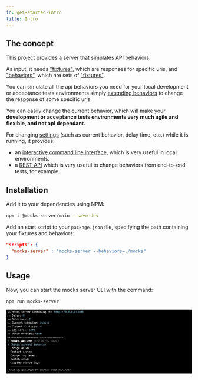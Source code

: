 ```yaml
---
id: get-started-intro
title: Intro
---
```


## The concept

This project provides a server that simulates API behaviors.

As input, it needs ["fixtures"](get-started-fixtures.md), which are responses for specific uris, and ["behaviors"](get-started-behaviors.md), which are sets of ["fixtures"](get-started-fixtures.md).

You can simulate all the api behaviors you need for your local development or acceptance tests environments simply [extending behaviors](get-started-behaviors.md#extending-behaviors) to change the response of some specific uris.

You can easily change the current behavior, which will make your __development or acceptance tests environments very much agile and flexible, and not api dependant.__

For changing [settings](configuration-command-line-arguments.md) (such as current behavior, delay time, etc.) while it is running, it provides:
* an [interactive command line interface](configuration-interactive-cli.md), which is very useful in local environments.
* a [REST API](configuration-rest-api.md) which is very useful to change behaviors from end-to-end tests, for example.

## Installation

Add it to your dependencies using NPM:

```bash
npm i @mocks-server/main --save-dev
```

Add an start script to your `package.json` file, specifying the path containing your fixtures and behaviors:

```json
"scripts": {
  "mocks-server" : "mocks-server --behaviors=./mocks"
}
```

## Usage

Now, you can start the mocks server CLI with the command:

```bash
npm run mocks-server
```

![Interactive CLI](assets/cli_animation.gif)
